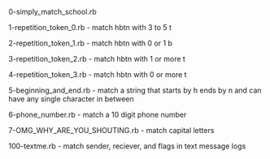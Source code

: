 0-simply_match_school.rb

1-repetition_token_0.rb - match hbtn with 3 to 5 t

2-repetition_token_1.rb - match hbtn with 0 or 1 b

3-repetition_token_2.rb - match hbtn with 1 or more t

4-repetition_token_3.rb - match hbtn with 0 or more t

5-beginning_and_end.rb - match a string that starts by h ends by n and can have any single character in between

6-phone_number.rb - match a 10 digit phone number

7-OMG_WHY_ARE_YOU_SHOUTING.rb - match capital letters

100-textme.rb - match sender, reciever, and flags in text message logs
